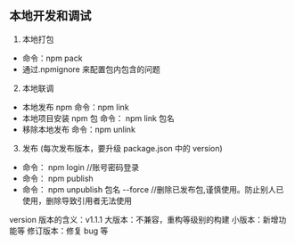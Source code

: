 ## 本地开发和调试

1. 本地打包

- 命令：npm pack
- 通过.npmignore 来配置包内包含的问题

2. 本地联调

- 本地发布 npm 命令：npm link
- 本地项目安装 npm 包 命令： npm link 包名
- 移除本地发布 命令：npm unlink

3. 发布 (每次发布版本，要升级 package.json 中的 version)

- 命令： npm login //账号密码登录
- 命令： npm publish
- 命令： npm unpublish 包名 --force //删除已发布包,谨慎使用。防止别人已使用，删除导致引用者无法使用

version 版本的含义：v1.1.1
大版本：不兼容，重构等级别的构建
小版本：新增功能等
修订版本：修复 bug 等
